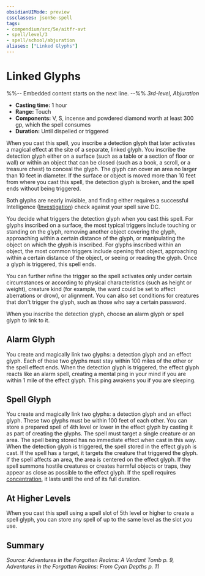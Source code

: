 ```yaml
---
obsidianUIMode: preview
cssclasses: json5e-spell
tags:
- compendium/src/5e/aitfr-avt
- spell/level/3
- spell/school/abjuration
aliases: ["Linked Glyphs"]
---
```

# Linked Glyphs
%%-- Embedded content starts on the next line. --%%
*3rd-level, Abjuration*  

- **Casting time:** 1 hour
- **Range:** Touch
- **Components:** V, S, incense and powdered diamond worth at least 300 gp, which the spell consumes
- **Duration:** Until dispelled or triggered

When you cast this spell, you inscribe a detection glyph that later activates a magical effect at the site of a separate, linked glyph. You inscribe the detection glyph either on a surface (such as a table or a section of floor or wall) or within an object that can be closed (such as a book, a scroll, or a treasure chest) to conceal the glyph. The glyph can cover an area no larger than 10 feet in diameter. If the surface or object is moved more than 10 feet from where you cast this spell, the detection glyph is broken, and the spell ends without being triggered.

Both glyphs are nearly invisible, and finding either requires a successful Intelligence ([Investigation](2-Mechanics/CLI/rules/skills.md#Investigation)) check against your spell save DC.

You decide what triggers the detection glyph when you cast this spell. For glyphs inscribed on a surface, the most typical triggers include touching or standing on the glyph, removing another object covering the glyph, approaching within a certain distance of the glyph, or manipulating the object on which the glyph is inscribed. For glyphs inscribed within an object, the most common triggers include opening that object, approaching within a certain distance of the object, or seeing or reading the glyph. Once a glyph is triggered, this spell ends.

You can further refine the trigger so the spell activates only under certain circumstances or according to physical characteristics (such as height or weight), creature kind (for example, the ward could be set to affect aberrations or drow), or alignment. You can also set conditions for creatures that don't trigger the glyph, such as those who say a certain password.

When you inscribe the detection glyph, choose an alarm glyph or spell glyph to link to it.

## Alarm Glyph

You create and magically link two glyphs: a detection glyph and an effect glyph. Each of these two glyphs must stay within 100 miles of the other or the spell effect ends. When the detection glyph is triggered, the effect glyph reacts like an alarm spell, creating a mental ping in your mind if you are within 1 mile of the effect glyph. This ping awakens you if you are sleeping.

## Spell Glyph

You create and magically link two glyphs: a detection glyph and an effect glyph. These two glyphs must be within 100 feet of each other. You can store a prepared spell of 4th level or lower in the effect glyph by casting it as part of creating the glyphs. The spell must target a single creature or an area. The spell being stored has no immediate effect when cast in this way. When the detection glyph is triggered, the spell stored in the effect glyph is cast. If the spell has a target, it targets the creature that triggered the glyph. If the spell affects an area, the area is centered on the effect glyph. If the spell summons hostile creatures or creates harmful objects or traps, they appear as close as possible to the effect glyph. If the spell requires [concentration](2-Mechanics/CLI/rules/conditions.md#Concentration), it lasts until the end of its full duration.

## At Higher Levels

When you cast this spell using a spell slot of 5th level or higher to create a spell glyph, you can store any spell of up to the same level as the slot you use.

## Summary

*Source: Adventures in the Forgotten Realms: A Verdant Tomb p. 9, Adventures in the Forgotten Realms: From Cyan Depths p. 11*